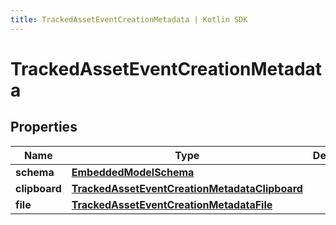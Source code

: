```yaml
---
title: TrackedAssetEventCreationMetadata | Kotlin SDK
---
```




# TrackedAssetEventCreationMetadata

## Properties
Name | Type | Description | Notes
------------ | ------------- | ------------- | -------------
**schema** | [**EmbeddedModelSchema**](EmbeddedModelSchema) |  |  [optional]
**clipboard** | [**TrackedAssetEventCreationMetadataClipboard**](TrackedAssetEventCreationMetadataClipboard) |  |  [optional]
**file** | [**TrackedAssetEventCreationMetadataFile**](TrackedAssetEventCreationMetadataFile) |  |  [optional]





